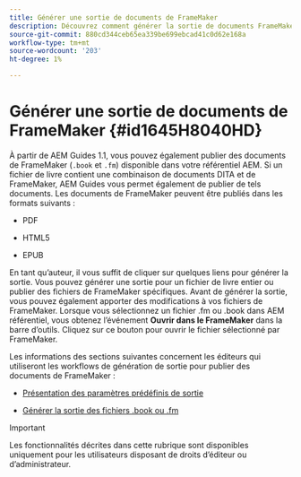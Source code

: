 ```yaml
---
title: Générer une sortie de documents de FrameMaker
description: Découvrez comment générer la sortie de documents FrameMaker dans AEM guides pour les publier au format PDF, HTML5 et EPUB.
source-git-commit: 880cd344ceb65ea339be699ebcad41c0d62e168a
workflow-type: tm+mt
source-wordcount: '203'
ht-degree: 1%

---
```


# Générer une sortie de documents de FrameMaker {#id1645H8040HD}

À partir de AEM Guides 1.1, vous pouvez également publier des documents de FrameMaker \(`.book` et `.fm`\) disponible dans votre référentiel AEM. Si un fichier de livre contient une combinaison de documents DITA et de FrameMaker, AEM Guides vous permet également de publier de tels documents. Les documents de FrameMaker peuvent être publiés dans les formats suivants :

- PDF

- HTML5

- EPUB


En tant qu’auteur, il vous suffit de cliquer sur quelques liens pour générer la sortie. Vous pouvez générer une sortie pour un fichier de livre entier ou publier des fichiers de FrameMaker spécifiques. Avant de générer la sortie, vous pouvez également apporter des modifications à vos fichiers de FrameMaker. Lorsque vous sélectionnez un fichier .fm ou .book dans AEM référentiel, vous obtenez l’événement **Ouvrir dans le FrameMaker** dans la barre d’outils. Cliquez sur ce bouton pour ouvrir le fichier sélectionné par FrameMaker.

Les informations des sections suivantes concernent les éditeurs qui utiliseront les workflows de génération de sortie pour publier des documents de FrameMaker :

- [Présentation des paramètres prédéfinis de sortie](fm-output-understand-presets.md#)

- [Générer la sortie des fichiers .book ou .fm](fm-output-generate.md#)

>[!IMPORTANT]
>
> Les fonctionnalités décrites dans cette rubrique sont disponibles uniquement pour les utilisateurs disposant de droits d’éditeur ou d’administrateur.
